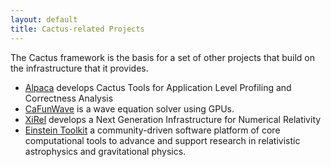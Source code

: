 ```yaml
---
layout: default
title: Cactus-related Projects
---
```

The Cactus framework is the basis for a set of other projects that build
on the infrastructure that it provides.

-   [Alpaca](www.cct.lsu.edu/~eschnett/alpaca) develops Cactus Tools for
    Application Level Profiling and Correctness Analysis
-   [CaFunWave](cafunwave/index.html) is a wave equation solver using
    GPUs.
-   [XiRel](http://www.cct.lsu.edu/xirel) develops a Next Generation
    Infrastructure for Numerical Relativity
-   [Einstein Toolkit](http://www.einsteintoolkit.org) a community-driven
    software platform of core computational tools to advance and support
    research in relativistic astrophysics and gravitational physics.
